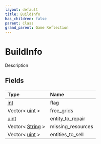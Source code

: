 ```yaml
---
layout: default
title: BuildInfo
has_children: false
parent: Class
grand_parent: Game Reflection
---
```

# BuildInfo
Description 

## Fields
| Type | Name |
|:-------------|:--------------|
| [int](/game-reflection/enums/int.md) | flag |
| Vector< [uint](/game-reflection/components/uint.md) > | free_grids |
| [uint](/game-reflection/components/uint.md) | entity_to_repair |
| Vector< [String](/game-reflection/components/string.md) > | missing_resources |
| Vector< [uint](/game-reflection/components/uint.md) > | entities_to_sell |
